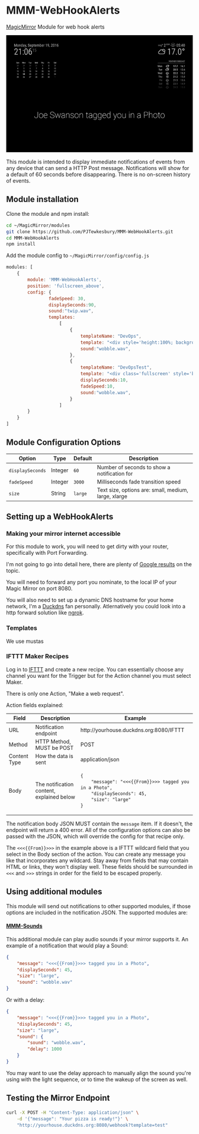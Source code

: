 # MMM-WebHookAlerts
[MagicMirror](https://magicmirror.builders/) Module for web hook alerts

![Screenshot](screenshot.png)

This module is intended to display immediate notifications of events from any device that can send a HTTP Post message.
Notifications will show for a default of 60 seconds before disappearing. There is no on-screen history of events.


## Module installation

Clone the module and npm install:

```bash
cd ~/MagicMirror/modules
git clone https://github.com/PJTewkesbury/MMM-WebHookAlerts.git
cd MMM-WebHookAlerts
npm install
```

Add the module config to `~/MagicMirror/config/config.js`

```javascript
modules: [
    {
        module: 'MMM-WebHookAlerts',        
        position: 'fullscreen_above',
        config: {
                fadeSpeed: 30,
				displaySeconds:90,
				sound:"twip.wav",
				templates:
					[
						{
							templateName: "DevOps",
							template: "<div style='height:100%; background-color: #202020; color:white;border: 3px solid black; padding:5px'><h1>{{resource.definition.project.name}}</h1><br/><b>{{message.text}}</b></div>",
							sound:"wobble.wav",
						},
						{
							templateName: "DevOpsTest",
							template: "<div class='fullscreen' style='border:1px solid black;'><b>{{message.text}}</b></div>",
							displaySeconds:10,
							fadeSpeed:10,
							sound:"wobble.wav",
						}
					]    
        }
    }
]
```


## Module Configuration Options

<table width="100%">
    <thead>
        <tr>
            <th>Option</th>
            <th>Type</th>
            <th>Default</th>
            <th width="100%">Description</th>
        </tr>
    <thead>
    <tbody>
        <tr>
            <td><code>displaySeconds</code></td>
            <td>Integer</td>
            <td><code>60</code></td>
            <td>Number of seconds to show a notification for</td>
        </tr>
        <tr>
            <td><code>fadeSpeed</code></td>
            <td>Integer</td>
            <td><code>3000</code></td>
            <td>Milliseconds fade transition speed</td>
        </tr>
        <tr>
            <td><code>size</code></td>
            <td>String</td>
            <td><code>large</code></td>
            <td>Text size, options are: small, medium, large, xlarge</td>
        </tr>
    </tbody>
</table>


## Setting up a WebHookAlerts

### Making your mirror internet accessible

For this module to work, you will need to get dirty with your router, specifically with Port Forwarding.

I'm not going to go into detail here, there are plenty of [Google results](https://www.google.com.au/?gws_rd=ssl#q=router+port+forwarding)
 on the topic.

You will need to forward any port you nominate, to the local IP of your Magic Mirror on port 8080.

You will also need to set up a dynamic DNS hostname for your home network, I'm a [Duckdns](https://www.duckdns.org/)
 fan personally. Atlernatively you could look into a http forward solution like [ngrok](https://ngrok.com/). 

### Templates
We use mustas

### IFTTT Maker Recipes

Log in to [IFTTT](https://ifttt.com/) and create a new recipe. You can essentially choose any channel
 you want for the Trigger but for the Action channel you must select Maker.

There is only one Action, "Make a web request".

Action fields explained:

<table width="100%">
    <thead>
        <tr>
            <th>Field</th>
            <th>Description</th>
            <th>Example</th>
        </tr>
    <thead>
    <tbody>
        <tr>
            <td>URL</td>
            <td>Notification endpoint</td>
            <td>http://yourhouse.duckdns.org:8080/IFTTT</td>
        </tr>
        <tr>
            <td>Method</td>
            <td>HTTP Method, MUST be POST</td>
            <td>POST</td>
        </tr>
        <tr>
            <td>Content Type</td>
            <td>How the data is sent</td>
            <td>application/json</td>
        </tr>
        <tr>
            <td>Body</td>
            <td>The notification content, explained below</td>
            <td><pre><code>{
    "message": "<<<{{From}}>>> tagged you in a Photo",
    "displaySeconds": 45,
    "size": "large"
}</code></pre></td>
        </tr>
    </tbody>
</table>

The notification body JSON MUST contain the `message` item. If it doesn't, the endpoint will return a 400 error.
 All of the configuration options can also be passed with the JSON, which will override the config for
 that recipe only.

The `<<<{{From}}>>>` in the example above is a IFTTT wildcard field that you select in the Body section
 of the action. You can create any message you like that incorporates any wildcard. Stay away from fields that may
 contain HTML or links, they won't display well. These fields should be surrounded in `<<<` and `>>>` strings in
 order for the field to be escaped properly.

## Using additional modules

This module will send out notifications to other supported modules, if those options are included in the notification JSON.
The supported modules are:

#### [MMM-Sounds](https://github.com/jc21/MMM-Sounds)

This additional module can play audio sounds if your mirror supports it. An example of a notification that would play a Sound:

```json
{
    "message": "<<<{{From}}>>> tagged you in a Photo",
    "displaySeconds": 45,
    "size": "large",
    "sound": "wobble.wav"
}
```

Or with a delay:

```json
{
    "message": "<<<{{From}}>>> tagged you in a Photo",
    "displaySeconds": 45,
    "size": "large",
    "sound": {
        "sound": "wobble.wav",
        "delay": 1000
    }
}
```

You may want to use the delay approach to manually align the sound you're using with the light sequence, or to time the wakeup of the screen as well.


## Testing the Mirror Endpoint

```bash
curl -X POST -H "Content-Type: application/json" \
    -d '{"message": "Your pizza is ready!"}' \
    "http://yourhouse.duckdns.org:8080/webhook?template=test"
```
